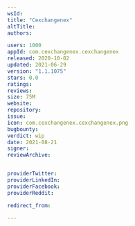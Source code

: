 ```yaml
---
wsId: 
title: "Cexchangenex"
altTitle: 
authors:

users: 1000
appId: com.cexchangenex.cexchangenex
released: 2020-10-02
updated: 2021-06-29
version: "1.1.1075"
stars: 0.0
ratings: 
reviews: 
size: 75M
website: 
repository: 
issue: 
icon: com.cexchangenex.cexchangenex.png
bugbounty: 
verdict: wip
date: 2021-08-21
signer: 
reviewArchive:


providerTwitter: 
providerLinkedIn: 
providerFacebook: 
providerReddit: 

redirect_from:

---
```



